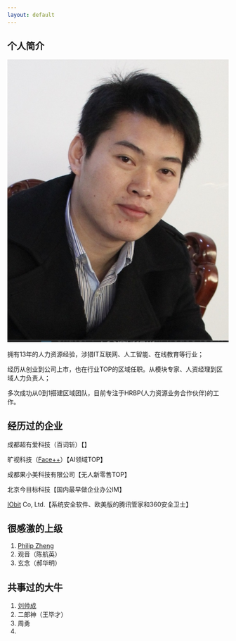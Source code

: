 ```yaml
---
layout: default
---
```


## 个人简介

<img class="profile-picture" src="sherlock.jpeg">

拥有13年的人力资源经验，涉猎IT互联网、人工智能、在线教育等行业；

经历从创业到公司上市，也在行业TOP的区域任职。从模块专家、人资经理到区域人力负责人；

多次成功从0到1搭建区域团队，目前专注于HRBP(人力资源业务合作伙伴)的工作。

## 经历过的企业

成都超有爱科技（百词斩）【】

旷视科技（[Face++](www.megvii.com)）【AI领域TOP】

成都果小美科技有限公司【无人新零售TOP】

北京今目标科技【国内最早做企业办公IM】

[IObit](www.iobit.com) Co, Ltd.【系统安全软件、欧美版的腾讯管家和360安全卫士】


## 很感激的上级

1. [Philip Zheng](https://www.linkedin.com/in/philip-zheng-7b239813/)
2. 观音（陈航英）
3. 玄念（郝华明）

## 共事过的大牛

1. [刘帅成](http://www.liushuaicheng.org/)
2. 二郎神（王毕才）
3. 周勇
4. 

